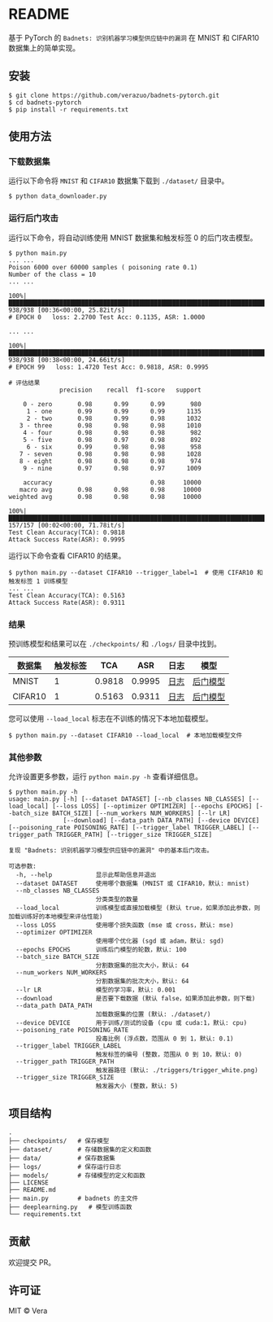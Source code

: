 # README

基于 PyTorch 的 `Badnets: 识别机器学习模型供应链中的漏洞` 在 MNIST 和 CIFAR10 数据集上的简单实现。


## 安装

```
$ git clone https://github.com/verazuo/badnets-pytorch.git
$ cd badnets-pytorch
$ pip install -r requirements.txt
```

## 使用方法


### 下载数据集
运行以下命令将 `MNIST` 和 `CIFAR10` 数据集下载到 `./dataset/` 目录中。

```
$ python data_downloader.py
```

### 运行后门攻击
运行以下命令，将自动训练使用 MNIST 数据集和触发标签 0 的后门攻击模型。

```
$ python main.py
... ...
Poison 6000 over 60000 samples ( poisoning rate 0.1)
Number of the class = 10
... ...

100%|█████████████████████████████████████████████████████████████████████████████████████| 938/938 [00:36<00:00, 25.82it/s]
# EPOCH 0   loss: 2.2700 Test Acc: 0.1135, ASR: 1.0000

... ...

100%|█████████████████████████████████████████████████████████████████████████████████████| 938/938 [00:38<00:00, 24.66it/s]
# EPOCH 99   loss: 1.4720 Test Acc: 0.9818, ASR: 0.9995

# 评估结果
              precision    recall  f1-score   support

    0 - zero       0.98      0.99      0.99       980
     1 - one       0.99      0.99      0.99      1135
     2 - two       0.98      0.99      0.98      1032
   3 - three       0.98      0.98      0.98      1010
    4 - four       0.98      0.98      0.98       982
    5 - five       0.98      0.97      0.98       892
     6 - six       0.99      0.98      0.98       958
   7 - seven       0.98      0.98      0.98      1028
   8 - eight       0.98      0.98      0.98       974
    9 - nine       0.97      0.98      0.97      1009

    accuracy                           0.98     10000
   macro avg       0.98      0.98      0.98     10000
weighted avg       0.98      0.98      0.98     10000

100%|██████████████████████████████████████████████████████████████████████████████████████████████████████████████████████████████████████████████████████████████████████████████████████████████████████████████████████| 157/157 [00:02<00:00, 71.78it/s]
Test Clean Accuracy(TCA): 0.9818
Attack Success Rate(ASR): 0.9995
```

运行以下命令查看 CIFAR10 的结果。
```
$ python main.py --dataset CIFAR10 --trigger_label=1  # 使用 CIFAR10 和触发标签 1 训练模型
... ...
Test Clean Accuracy(TCA): 0.5163
Attack Success Rate(ASR): 0.9311
```



### 结果

预训练模型和结果可以在 `./checkpoints/` 和 `./logs/` 目录中找到。

| 数据集  | 触发标签 | TCA    | ASR    | 日志                               | 模型                                                 |
| ------- | -------- | ------ | ------ | ---------------------------------- | ---------------------------------------------------- |
| MNIST   | 1        | 0.9818 | 0.9995 | [日志](./logs/MNIST_trigger1.csv)   | [后门模型](./checkpoints/badnet-MNIST.pth)   |
| CIFAR10 | 1        | 0.5163 | 0.9311 | [日志](./logs/CIFAR10_trigger1.csv) | [后门模型](./checkpoints/badnet-CIFAR10.pth) |

您可以使用 `--load_local` 标志在不训练的情况下本地加载模型。

```
$ python main.py --dataset CIFAR10 --load_local  # 本地加载模型文件
```

### 其他参数

允许设置更多参数，运行 `python main.py -h` 查看详细信息。

```
$ python main.py -h
usage: main.py [-h] [--dataset DATASET] [--nb_classes NB_CLASSES] [--load_local] [--loss LOSS] [--optimizer OPTIMIZER] [--epochs EPOCHS] [--batch_size BATCH_SIZE] [--num_workers NUM_WORKERS] [--lr LR]
               [--download] [--data_path DATA_PATH] [--device DEVICE] [--poisoning_rate POISONING_RATE] [--trigger_label TRIGGER_LABEL] [--trigger_path TRIGGER_PATH] [--trigger_size TRIGGER_SIZE]

复现 "Badnets: 识别机器学习模型供应链中的漏洞" 中的基本后门攻击。

可选参数:
  -h, --help            显示此帮助信息并退出
  --dataset DATASET     使用哪个数据集 (MNIST 或 CIFAR10，默认: mnist)
  --nb_classes NB_CLASSES
                        分类类型的数量
  --load_local          训练模型或直接加载模型 (默认 true，如果添加此参数，则加载训练好的本地模型来评估性能)
  --loss LOSS           使用哪个损失函数 (mse 或 cross，默认: mse)
  --optimizer OPTIMIZER
                        使用哪个优化器 (sgd 或 adam，默认: sgd)
  --epochs EPOCHS       训练后门模型的轮数，默认: 100
  --batch_size BATCH_SIZE
                        分割数据集的批次大小，默认: 64
  --num_workers NUM_WORKERS
                        分割数据集的批次大小，默认: 64
  --lr LR               模型的学习率，默认: 0.001
  --download            是否要下载数据 (默认 false，如果添加此参数，则下载)
  --data_path DATA_PATH
                        加载数据集的位置 (默认: ./dataset/)
  --device DEVICE       用于训练/测试的设备 (cpu 或 cuda:1，默认: cpu)
  --poisoning_rate POISONING_RATE
                        投毒比例 (浮点数，范围从 0 到 1，默认: 0.1)
  --trigger_label TRIGGER_LABEL
                        触发标签的编号 (整数，范围从 0 到 10，默认: 0)
  --trigger_path TRIGGER_PATH
                        触发器路径 (默认: ./triggers/trigger_white.png)
  --trigger_size TRIGGER_SIZE
                        触发器大小 (整数，默认: 5)
```

## 项目结构

```
.
├── checkpoints/   # 保存模型
├── dataset/       # 存储数据集的定义和函数
├── data/          # 保存数据集
├── logs/          # 保存运行日志
├── models/        # 存储模型的定义和函数
├── LICENSE
├── README.md
├── main.py        # badnets 的主文件
├── deeplearning.py   # 模型训练函数
└── requirements.txt
```

## 贡献

欢迎提交 PR。

## 许可证

MIT © Vera
